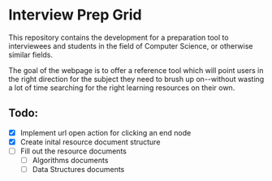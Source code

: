 # Interview Prep Grid
This repository contains the development for a preparation tool 
to interviewees and students in the field of Computer Science, 
or otherwise similar fields. 

The goal of the webpage is to offer a reference tool which will 
point users in the right direction for the subject they need 
to brush up on--without wasting a lot of time searching for 
the right learning resources on their own.

## Todo:
* [X] Implement url open action for clicking an end node
* [X] Create inital resource document structure
* [ ] Fill out the resource documents
    * [ ] Algorithms documents
    * [ ] Data Structures documents
